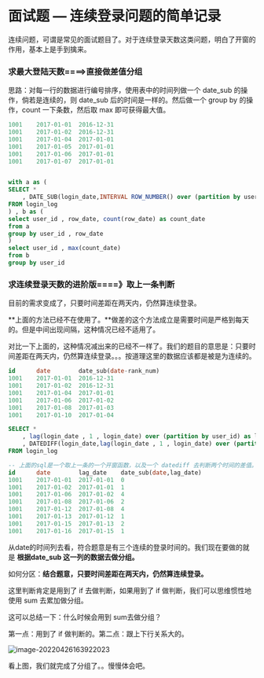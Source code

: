 # 面试题 — 连续登录问题的简单记录

连续问题，可谓是常见的面试题目了。对于连续登录天数这类问题，明白了开窗的作用，基本上是手到擒来。

### 求最大登陆天数====>直接做差值分组

思路：对每一行的数据进行编号排序，使用表中的时间列做一个 date_sub 的操作，倘若是连续的，则 date_sub 后的时间是一样的。然后做一个 group by 的操作，count 一下条数，然后取 max 即可获得最大值。

```sql
1001	2017-01-01	2016-12-31
1001	2017-01-02	2016-12-31
1001	2017-01-04	2017-01-01
1001	2017-01-05	2017-01-01
1001	2017-01-06	2017-01-01
1001	2017-01-07	2017-01-01


with a as (
SELECT *
	, DATE_SUB(login_date,INTERVAL ROW_NUMBER() over (partition by user_id order by login_date) DAY) as row_date 
FROM login_log
) , b as (
select user_id , row_date, count(row_date) as count_date
from a 
group by user_id , row_date
)
select user_id , max(count_date)
from b 
group by user_id 
```

### 求连续登录天数的进阶版====》取上一条判断

目前的需求变成了，只要时间差距在两天内，仍然算连续登录。

**上面的方法已经不在使用了。**做差的这个方法成立是需要时间是严格到每天的。但是中间出现间隔，这种情况已经不适用了。

对比一下上面的，这种情况减出来的已经不一样了。我们的题目的意思是：只要时间差距在两天内，仍然算连续登录。。。按道理这里的数据应该都是被是为连续的。

```sql
id		date		date_sub(date-rank_num)
1001	2017-01-01	2016-12-31
1001	2017-01-02	2016-12-31
1001	2017-01-04	2017-01-01
1001	2017-01-06	2017-01-02
1001	2017-01-08	2017-01-03
1001	2017-01-10	2017-01-04

SELECT *
	, lag(login_date , 1 , login_date) over (partition by user_id) as lag_date
	, DATEDIFF(login_date,lag(login_date , 1 , login_date) over (partition by user_id)) as diff_num
FROM login_log

-- 上面的sql是一个取上一条的一个开窗函数，以及一个 datediff 去判断两个时间的差值。
id		date		lag_date	date_sub(date,lag_date)
1001	2017-01-01	2017-01-01	0
1001	2017-01-02	2017-01-01	1
1001	2017-01-06	2017-01-02	4
1001	2017-01-08	2017-01-06	2
1001	2017-01-12	2017-01-08	4
1001	2017-01-13	2017-01-12	1
1001	2017-01-15	2017-01-13	2
1001	2017-01-16	2017-01-15	1

```

从date的时间列去看，符合题意是有三个连续的登录时间的。我们现在要做的就是 **根据date_sub 这一列的数据去做分组。**

如何分区：**结合题意，只要时间差距在两天内，仍然算连续登录。**

这里判断肯定是用到了 if 去做判断，如果用到了 if 做判断，我们可以思维惯性地使用 sum 去累加做分组。

这可以总结一下：什么时候会用到 sum去做分组？

第一点：用到了 if 做判断的。第二点：跟上下行关系大的。

![image-20220426163922023](https://ssuublog.oss-cn-shenzhen.aliyuncs.com/sql%E9%9D%A2%E8%AF%95%E9%A2%98/%E9%9D%A2%E8%AF%95%E9%A2%98-%E8%BF%9E%E7%BB%AD%E9%97%AE%E9%A2%98.png)

看上图，我们就完成了分组了。。慢慢体会吧。

